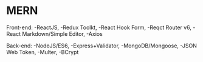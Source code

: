 # MERN
Front-end: 
  -ReactJS, 
  -Redux Toolkt, 
  -React Hook Form, 
  -Reqct Router v6, 
  -React Markdown/Simple Editor, 
  -Axios

Back-end: 
  -NodeJS/ES6, 
  -Express+Validator, 
  -MongoDB/Mongoose, 
  -JSON Web Token, 
  -Multer, 
  -BCrypt 
